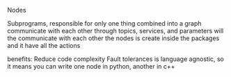 Nodes

Subprograms, responsible for only one thing 
combined into a graph 
communicate with each other through topics, services, and parameters 
will the communicate with each other 
the nodes is create inside the packages and it have all the actions 

benefits:
Reduce code complexity 
Fault tolerances 
is language agnostic, so it means you can write one node in python, another in c++
